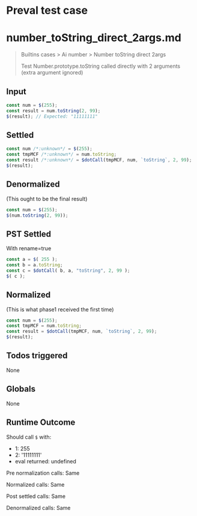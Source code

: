 # Preval test case

# number_toString_direct_2args.md

> Builtins cases > Ai number > Number toString direct 2args
>
> Test Number.prototype.toString called directly with 2 arguments (extra argument ignored)

## Input

`````js filename=intro
const num = $(255);
const result = num.toString(2, 99);
$(result); // Expected: "11111111"
`````


## Settled


`````js filename=intro
const num /*:unknown*/ = $(255);
const tmpMCF /*:unknown*/ = num.toString;
const result /*:unknown*/ = $dotCall(tmpMCF, num, `toString`, 2, 99);
$(result);
`````


## Denormalized
(This ought to be the final result)

`````js filename=intro
const num = $(255);
$(num.toString(2, 99));
`````


## PST Settled
With rename=true

`````js filename=intro
const a = $( 255 );
const b = a.toString;
const c = $dotCall( b, a, "toString", 2, 99 );
$( c );
`````


## Normalized
(This is what phase1 received the first time)

`````js filename=intro
const num = $(255);
const tmpMCF = num.toString;
const result = $dotCall(tmpMCF, num, `toString`, 2, 99);
$(result);
`````


## Todos triggered


None


## Globals


None


## Runtime Outcome


Should call `$` with:
 - 1: 255
 - 2: '11111111'
 - eval returned: undefined

Pre normalization calls: Same

Normalized calls: Same

Post settled calls: Same

Denormalized calls: Same

